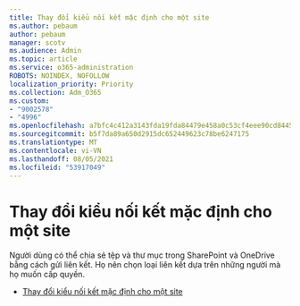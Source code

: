 ```yaml
---
title: Thay đổi kiểu nối kết mặc định cho một site
ms.author: pebaum
author: pebaum
manager: scotv
ms.audience: Admin
ms.topic: article
ms.service: o365-administration
ROBOTS: NOINDEX, NOFOLLOW
localization_priority: Priority
ms.collection: Adm_O365
ms.custom:
- "9002578"
- "4996"
ms.openlocfilehash: a7bfc4c412a3143fda19fda84479e458a0c53cf4eee90cd84456e83eed860dd2
ms.sourcegitcommit: b5f7da89a650d2915dc652449623c78be6247175
ms.translationtype: MT
ms.contentlocale: vi-VN
ms.lasthandoff: 08/05/2021
ms.locfileid: "53917049"
---
```

# <a name="change-the-default-link-type-for-a-site"></a>Thay đổi kiểu nối kết mặc định cho một site

Người dùng có thể chia sẻ tệp và thư mục trong SharePoint và OneDrive bằng cách gửi liên kết. Họ nên chọn loại liên kết dựa trên những người mà họ muốn cấp quyền.

- [Thay đổi kiểu nối kết mặc định cho một site](https://docs.microsoft.com/sharepoint/change-default-sharing-link)
